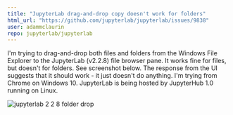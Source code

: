 ```yaml
---
title: "JupyterLab drag-and-drop copy doesn't work for folders"
html_url: "https://github.com/jupyterlab/jupyterlab/issues/9838"
user: adammclaurin
repo: jupyterlab/jupyterlab
---
```


I'm trying to drag-and-drop both files and folders from the Windows File Explorer to the JupyterLab (v2.2.8) file browser pane. It works fine for files, but doesn't for folders. See screenshot below. The response from the UI suggests that it should work - it just doesn't do anything. I'm trying from Chrome on Windows 10. JupyterLab is being hosted by JupyterHub 1.0 running on Linux. 

![jupyterlab 2 2 8 folder drop](https://user-images.githubusercontent.com/66390593/108629337-5dbdc400-742d-11eb-895c-db24991ef7b6.png)